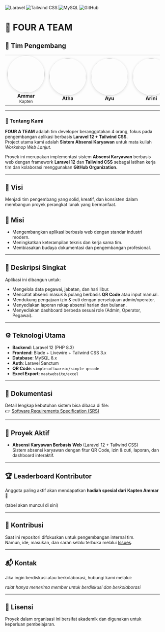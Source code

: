 ![Laravel](https://img.shields.io/badge/Laravel-12-red?logo=laravel)
![Tailwind CSS](https://img.shields.io/badge/TailwindCSS-3-blue?logo=tailwindcss)
![MySQL](https://img.shields.io/badge/MySQL-8.0-orange?logo=mysql)
![GitHub](https://img.shields.io/badge/GitHub-Org-green?logo=github)

# 🚀 FOUR A TEAM

## 👥 Tim Pengembang
<div align="center">
  <table>
    <tr>
      <td align="center">
        <img src="https://github.com/four-A-team.png" width="120" style="border-radius:50%; box-shadow:0 2px 8px rgba(0,0,0,.15);"/>
        <br/>
        <strong>Ammar</strong><br/>
        <sub>Kapten</sub>
      </td>
      <td align="center">
        <img src="https://github.com/atha.png" width="120" style="border-radius:50%; box-shadow:0 2px 8px rgba(0,0,0,.15);"/>
        <br/>
        <strong>Atha</strong>
      </td>
      <td align="center">
        <img src="https://github.com/ayu.png" width="120" style="border-radius:50%; box-shadow:0 2px 8px rgba(0,0,0,.15);"/>
        <br/>
        <strong>Ayu</strong>
      </td>
      <td align="center">
        <img src="https://github.com/arini.png" width="120" style="border-radius:50%; box-shadow:0 2px 8px rgba(0,0,0,.15);"/>
        <br/>
        <strong>Arini</strong>
      </td>
    </tr>
  </table>
</div>

---

### 🌟 Tentang Kami
**FOUR A TEAM** adalah tim developer beranggotakan 4 orang, fokus pada pengembangan aplikasi berbasis **Laravel 12 + Tailwind CSS**.  
Project utama kami adalah **Sistem Absensi Karyawan** untuk mata kuliah *Workshop Web Lanjut*.

Proyek ini merupakan implementasi sistem **Absensi Karyawan** berbasis web dengan framework **Laravel 12** dan **Tailwind CSS** sebagai latihan kerja tim dan kolaborasi menggunakan **GitHub Organization**.

---

## 🎯 Visi
Menjadi tim pengembang yang solid, kreatif, dan konsisten dalam membangun proyek perangkat lunak yang bermanfaat.

## 🚀 Misi
- Mengembangkan aplikasi berbasis web dengan standar industri modern.  
- Meningkatkan keterampilan teknis dan kerja sama tim.  
- Membiasakan budaya dokumentasi dan pengembangan profesional.  

---

## 📌 Deskripsi Singkat
Aplikasi ini dibangun untuk:
- Mengelola data pegawai, jabatan, dan hari libur.  
- Mencatat absensi masuk & pulang berbasis **QR Code** atau input manual.  
- Mendukung pengajuan izin & cuti dengan persetujuan admin/operator.  
- Menyediakan laporan rekap absensi harian dan bulanan.  
- Menyediakan dashboard berbeda sesuai role (Admin, Operator, Pegawai).  

---

## ⚙️ Teknologi Utama
- **Backend**: Laravel 12 (PHP 8.3)  
- **Frontend**: Blade + Livewire + Tailwind CSS 3.x  
- **Database**: MySQL 8.x  
- **Auth**: Laravel Sanctum  
- **QR Code**: `simplesoftwareio/simple-qrcode`  
- **Excel Export**: `maatwebsite/excel`  

---

## 📄 Dokumentasi
Detail lengkap kebutuhan sistem bisa dibaca di file:  
👉 [Software Requirements Specification (SRS)](./SRS.md)

---

## 📂 Proyek Aktif
- **Absensi Karyawan Berbasis Web** (Laravel 12 + Tailwind CSS)  
  Sistem absensi karyawan dengan fitur QR Code, izin & cuti, laporan, dan dashboard interaktif.  

---

## 🏆 Leaderboard Kontributor
Anggota paling aktif akan mendapatkan **hadiah spesial dari Kapten Ammar 🎁**  

<!-- LEADERBOARD:START -->
(tabel akan muncul di sini)
<!-- LEADERBOARD:END -->


---

## 🤝 Kontribusi
Saat ini repositori difokuskan untuk pengembangan internal tim.  
Namun, ide, masukan, dan saran selalu terbuka melalui [Issues](../../issues).  

---

## 📬 Kontak
Jika ingin berdiskusi atau berkolaborasi, hubungi kami melalui:  

*ralat hanya menerima member untuk berdiskusi dan berkolaborasi*

---

## 📜 Lisensi
Proyek dalam organisasi ini bersifat akademik dan digunakan untuk keperluan pembelajaran.  
